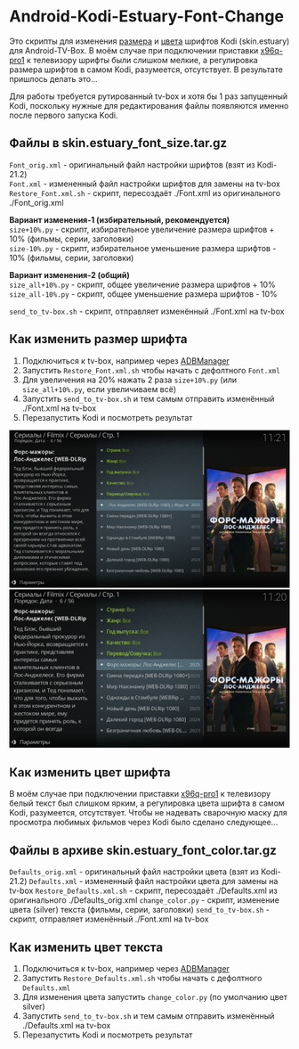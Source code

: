 # Android-Kodi-Estuary-Font-Change

Это скрипты для изменения [размера](https://github.com/AKotov-dev/Android-Kodi-Estuary-Font-Change/raw/refs/heads/main/skin.estuary_font_color.tar.gz) и [цвета](https://github.com/AKotov-dev/Android-Kodi-Estuary-Font-Change/raw/refs/heads/main/skin.estuary_font_color.tar.gz) шрифтов Kodi (skin.estuary) для Android-TV-Box. В моём случае при подключении приставки [x96q-pro1](https://slimboxtv.ru/x96q/) к телевизору шрифты были слишком мелкие, а регулировка размера шрифтов в самом Kodi, разумеется, отсутствует. В результате пришлось делать это...

Для работы требуется рутированный tv-box и хотя бы 1 раз запущенный Kodi, поскольку нужные для редактирования файлы появляются именно после первого запуска Kodi.

Файлы в skin.estuary_font_size.tar.gz
--
`Font_orig.xml` - оригинальный файл настройки шрифтов (взят из Kodi-21.2)  
`Font.xml` - измененный файл настройки шрифтов для замены на tv-box  
`Restore_Font.xml.sh` - скрипт, переcoздаёт ./Font.xml из оригинального ./Font_orig.xml  

**Вариант изменения-1 (избирательный, рекомендуется)**  
`size+10%.py` - скрипт, избирательное увеличение размера шрифтов + 10% (фильмы, серии, заголовки)  
`size-10%.py` - скрипт, избирательное уменьшение размера шрифтов - 10% (фильмы, серии, заголовки)  

**Вариант изменения-2 (общий)**  
`size_all+10%.py` - скрипт, общее увеличение размера шрифтов + 10%  
`size_all-10%.py` - скрипт, общее уменьшение размера шрифтов - 10%  

`send_to_tv-box.sh` - скрипт, отправляет изменённый ./Font.xml на tv-box

Как изменить размер шрифта
--
1. Подключиться к tv-box, например через [ADBManager](https://github.com/AKotov-dev/adbmanager)
2. Запустить `Restore_Font.xml.sh` чтобы начать с дефолтного `Font.xml`
3. Для увеличения на 20% нажать 2 раза `size+10%.py` (или `size_all+10%.py`, если увеличиваем всё)
4. Запустить `send_to_tv-box.sh` и тем самым отправить изменённый ./Font.xml на tv-box
5. Перезапустить Kodi и посмотреть результат

![](https://github.com/AKotov-dev/Android-Kodi-Estuary-Font-Change/blob/main/screenshots/screenshot1.png)
![](https://github.com/AKotov-dev/Android-Kodi-Estuary-Font-Change/blob/main/screenshots/screenshot2.png)

Как изменить цвет шрифта
--
В моём случае при подключении приставки [x96q-pro1](https://slimboxtv.ru/x96q/) к телевизору белый текст был слишком ярким, а регулировка цвета шрифта в самом Kodi, разумеется, отсутствует. Чтобы не надевать сварочную маску для просмотра любимых фильмов через Kodi было сделано следующее...

Файлы в архиве skin.estuary_font_color.tar.gz
--
`Defaults_orig.xml` - оригинальный файл настройки цвета (взят из Kodi-21.2)
`Defaults.xml` - измененный файл настройки цвета для замены на tv-box
`Restore_Defaults.xml.sh` - скрипт, переcoздаёт ./Defaults.xml из оригинального ./Defaults_orig.xml
`change_color.py` - скрипт, изменение цвета (silver) текста (фильмы, серии, заголовки)
`send_to_tv-box.sh` - скрипт, отправляет изменённый ./Font.xml на tv-box

Как изменить цвет текста
--
1. Подключиться к tv-box, например через [ADBManager](https://github.com/AKotov-dev/adbmanager)
2. Запустить `Restore_Defaults.xml.sh` чтобы начать с дефолтного `Defaults.xml`
3. Для изменения цвета запустить `change_color.py` (по умолчанию цвет silver)
4. Запустить `send_to_tv-box.sh` и тем самым отправить изменённый ./Defaults.xml на tv-box
5. Перезапустить Kodi и посмотреть результат
